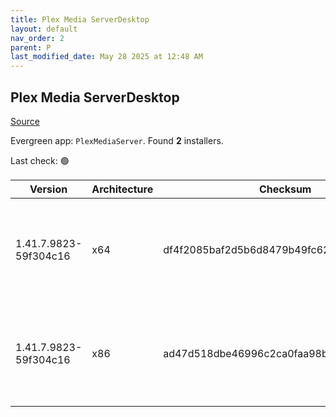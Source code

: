 ```yaml
---
title: Plex Media ServerDesktop
layout: default
nav_order: 2
parent: P
last_modified_date: May 28 2025 at 12:48 AM
---
```


## Plex Media ServerDesktop

[Source](https://www.plex.tv/media-server-downloads/)

Evergreen app: `PlexMediaServer`. Found **2** installers.

Last check: 🟢

| Version               | Architecture | Checksum                                 | URI                                                                                                                                                                                                                                                              |
| --------------------- | ------------ | ---------------------------------------- | ---------------------------------------------------------------------------------------------------------------------------------------------------------------------------------------------------------------------------------------------------------------- |
| 1.41.7.9823-59f304c16 | x64          | df4f2085baf2d5b6d8479b49fc62e30d7327e27e | [https://downloads.plex.tv/plex-media-server-new/1.41.7.9823-59f304c16/windows/PlexMediaServer-1.41.7.9823-59f304c16-x86_64.exe](https://downloads.plex.tv/plex-media-server-new/1.41.7.9823-59f304c16/windows/PlexMediaServer-1.41.7.9823-59f304c16-x86_64.exe) |
| 1.41.7.9823-59f304c16 | x86          | ad47d518dbe46996c2ca0faa98b032a8e56f7b27 | [https://downloads.plex.tv/plex-media-server-new/1.41.7.9823-59f304c16/windows/PlexMediaServer-1.41.7.9823-59f304c16-x86.exe](https://downloads.plex.tv/plex-media-server-new/1.41.7.9823-59f304c16/windows/PlexMediaServer-1.41.7.9823-59f304c16-x86.exe)       |
